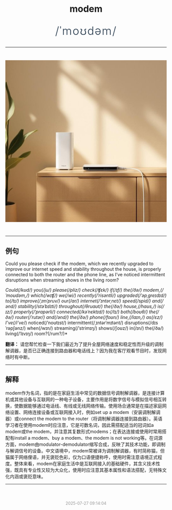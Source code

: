 <div align="center">

# modem

<div style="margin: 30px 0;">
<h1 style="font-size: 2.5em; font-weight: 300; letter-spacing: 2px; margin: 0; color: #2c3e50;">
/ˈmoʊdəm/
</h1>
</div>

</div>

---

<div align="center" style="margin: 40px 0;">

![modem](images/modem.png)

</div>

---

## 例句

Could you please check if the modem, which we recently upgraded to improve our internet speed and stability throughout the house, is properly connected to both the router and the phone line, as I’ve noticed intermittent disruptions when streaming shows in the living room?

*Could(/kʊd/) you(/ju/) please(/pliz/) check(/ʧɛk/) if(/ɪf/) the(/ðə/) modem,(/ˈmoʊdəm,/) which(/wɪʧ/) we(/wi/) recently(/ˈrisəntli/) upgraded(/ˈəpˌgreɪdɪd/) to(/tɪ/) improve(/ˌɪmˈpruv/) our(/ɑr/) internet(/ˈɪntərˌnɛt/) speed(/spid/) and(/ənd/) stability(/stəˈbɪlɪti/) throughout(/θruaʊt/) the(/ðə/) house,(/haʊs,/) is(/ɪz/) properly(/ˈprɑpərli/) connected(/kəˈnɛktɪd/) to(/tɪ/) both(/boʊθ/) the(/ðə/) router(/ˈrutər/) and(/ənd/) the(/ðə/) phone(/foʊn/) line,(/laɪn,/) as(/ɛz/) I’ve(/i’ve*/) noticed(/ˈnoʊtɪst/) intermittent(/ˌɪntərˈmɪtənt/) disruptions(/dɪsˈrəpʃənz/) when(/wɪn/) streaming(/ˈstrimɪŋ/) shows(/ʃoʊz/) in(/ɪn/) the(/ðə/) living(/ˈlɪvɪŋ/) room?(/rum?/)*

**翻译：** 请您帮忙检查一下我们最近为了提升全屋网络速度和稳定性而升级的调制解调器，是否已正确连接到路由器和电话线上？因为我在客厅观看节目时，发现网络时有中断。

---

## 解释

modem作为名词，指的是在家庭生活中常见的数据信号调制解调器，是连接计算机或其他设备与互联网的一种电子设备，主要作用是将数字信号与模拟信号相互转换，使数据能够通过电话线、有线或无线网络传输。使用场合通常是在描述家庭网络设置、网络连接设备或互联网接入时，例如set up a modem（安装调制解调器）或connect the modem to the router（将调制解调器连接到路由器）。英语学习者在使用modem时应注意，它是可数名词，因此需搭配适当的冠词如a modem或the modem，并注意其复数形式modems；在表达连接或使用时常用搭配有install a modem、buy a modem、the modem is not working等。在词源方面，modem由modulator-demodulator缩写合成，反映了其技术功能，即调制与解调信号的设备。中文语境中，modem常被译为调制解调器，有时简称猫，但猫属于网络俚语，并无褒贬色彩，仅为口语便捷称呼，使用时需注意语境正式程度。整体来看，modem在家庭生活中是互联网接入的基础硬件，其含义技术性强，既具有专业性又较为大众化，使用时应注意其基本属性和语法搭配，无特殊文化内涵或褒贬意味。


---

<div align="center" style="margin-top: 50px;">
<small style="color: #999; font-size: 0.9em;">2025-07-27 09:14:04</small>
</div>
